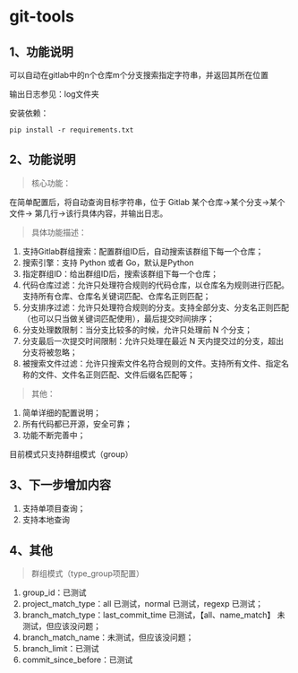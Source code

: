 # git-tools

## 1、功能说明

可以自动在gitlab中的n个仓库m个分支搜索指定字符串，并返回其所在位置

输出日志参见：log文件夹

安装依赖：

```ssh
pip install -r requirements.txt
```

## 2、功能说明

> 核心功能：

在简单配置后，将自动查询目标字符串，位于 Gitlab 某个仓库->某个分支->某个文件->
第几行->该行具体内容，并输出日志。

> 具体功能描述：

1. 支持Gitlab群组搜索：配置群组ID后，自动搜索该群组下每一个仓库；
2. 搜索引擎：支持 Python 或者 Go，默认是Python
3. 指定群组ID：给出群组ID后，搜索该群组下每一个仓库；
4. 代码仓库过滤：允许只处理符合规则的代码仓库，以仓库名为规则进行匹配。支持所有仓库、仓库名关键词匹配、仓库名正则匹配；
5. 分支排序过滤：允许只处理符合规则的分支。支持全部分支、分支名正则匹配（也可以只当做关键词匹配使用），最后提交时间排序；
6. 分支处理数限制：当分支比较多的时候，允许只处理前 N 个分支；
7. 分支最后一次提交时间限制：允许只处理在最近 N 天内提交过的分支，超出分支将被忽略；
8. 被搜索文件过滤：允许只搜索文件名符合规则的文件。支持所有文件、指定名称的文件、文件名正则匹配、文件后缀名匹配等；

> 其他：

1. 简单详细的配置说明；
2. 所有代码都已开源，安全可靠；
3. 功能不断完善中；

目前模式只支持群组模式（group）

## 3、下一步增加内容

1. 支持单项目查询；
2. 支持本地查询

## 4、其他

> 群组模式（type_group项配置）

1. group_id：已测试
2. project_match_type：all 已测试，normal 已测试，regexp 已测试；
3. branch_match_type：last_commit_time 已测试，【all、name_match】 未测试，但应该没问题；
4. branch_match_name：未测试，但应该没问题；
5. branch_limit：已测试
6. commit_since_before：已测试